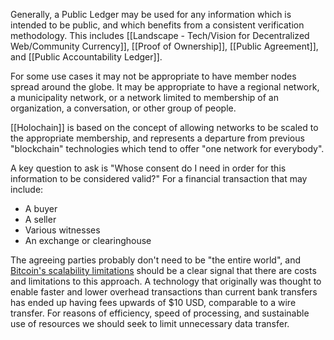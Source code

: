 Generally, a Public Ledger may be used for any information which is intended to be public, and which benefits from a consistent verification methodology.  This includes [[Landscape - Tech/Vision for Decentralized Web/Community Currency]], [[Proof of Ownership]], [[Public Agreement]], and [[Public Accountability Ledger]].

For some use cases it may not be appropriate to have member nodes spread around the globe.  It may be appropriate to have a regional network, a municipality network, or a network limited to membership of an organization, a conversation, or other group of people.

[[Holochain]] is based on the concept of allowing networks to be scaled to the appropriate membership, and represents a departure from previous "blockchain" technologies which tend to offer "one network for everybody".

A key question to ask is "Whose consent do I need in order for this information to be considered valid?"  For a financial transaction that may include:

* A buyer
* A seller
* Various witnesses
* An exchange or clearinghouse

The agreeing parties probably don't need to be "the entire world", and [Bitcoin's scalability limitations](https://en.wikipedia.org/wiki/Bitcoin_scalability_problem) should be a clear signal that there are costs and limitations to this approach.  A technology that originally was thought to enable faster and lower overhead transactions than current bank transfers has ended up having fees upwards of $10 USD, comparable to a wire transfer.  For reasons of efficiency, speed of processing, and sustainable use of resources we should seek to limit unnecessary data transfer.

